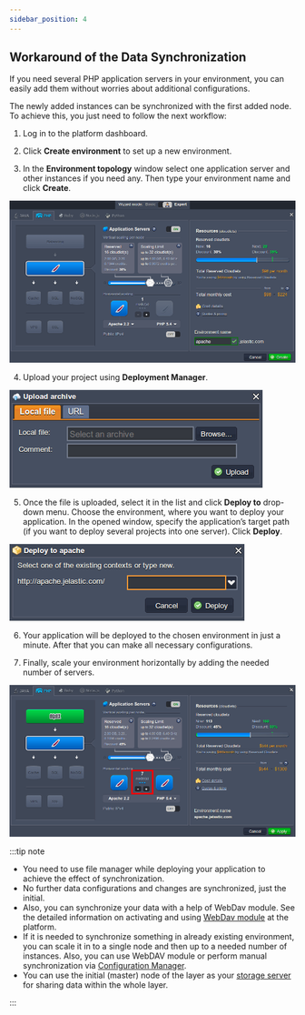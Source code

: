 ```yaml
---
sidebar_position: 4
---
```


## Workaround of the Data Synchronization

If you need several PHP application servers in your environment, you can easily add them without worries about additional configurations.

The newly added instances can be synchronized with the first added node. To achieve this, you just need to follow the next workflow:

1. Log in to the platform dashboard.

2. Click **Create environment** to set up a new environment.

3. In the **Environment topology** window select one application server and other instances if you need any. Then type your environment name and click **Create**.

<div style={{
    display:'flex',
    justifyContent: 'center',
    margin: '0 0 1rem 0'
}}>

![Locale Dropdown](./img/DataSynchronization/01-environment-wizard.png)

</div>

4. Upload your project using **Deployment Manager**.

<div style={{
    display:'flex',
    justifyContent: 'center',
    margin: '0 0 1rem 0'
}}>

![Locale Dropdown](./img/DataSynchronization/02-upload-application-archive.png)

</div>

5. Once the file is uploaded, select it in the list and click **Deploy to** drop-down menu. Choose the environment, where you want to deploy your application. In the opened window, specify the application’s target path (if you want to deploy several projects into one server). Click **Deploy**.

<div style={{
    display:'flex',
    justifyContent: 'center',
    margin: '0 0 1rem 0'
}}>

![Locale Dropdown](./img/DataSynchronization/03-deploy-application.png)

</div>

6. Your application will be deployed to the chosen environment in just a minute. After that you can make all necessary configurations.

7. Finally, scale your environment horizontally by adding the needed number of servers.

<div style={{
    display:'flex',
    justifyContent: 'center',
    margin: '0 0 1rem 0'
}}>

![Locale Dropdown](./img/DataSynchronization/04-data-synchronization-during-scaling.png)

</div>

:::tip note

- You need to use file manager while deploying your application to achieve the effect of synchronization.
- No further data configurations and changes are synchronized, just the initial.
- Also, you can synchronize your data with a help of WebDav module. See the detailed information on activating and using [WebDav module](http://localhost:3000/docs/PHP/PHP%20App%20Servers/Apache%20PHP/Apache%20WebDav%20Module) at the platform.
- If it is needed to synchronize something in already existing environment, you can scale it in to a single node and then up to a needed number of instances. Also, you can use WebDAV module or perform manual synchronization via [Configuration Manager](/docs/Container/Container%20Configuration/Configuration%20Tools#configuration-file-manager).
- You can use the initial (master) node of the layer as your [storage server](http://localhost:3000/docs/Data%20Storage%20Container/Use%20Cases/Master%20Container) for sharing data within the whole layer.

:::

